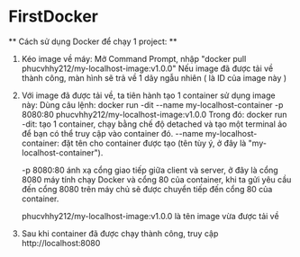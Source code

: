 # FirstDocker
** Cách sử dụng Docker để chạy 1 project: **
1. Kéo image về máy:
  Mở Command Prompt, nhập "docker pull phucvhhy212/my-localhost-image:v1.0.0"
  Nếu image đã được tải về thành công, màn hình sẽ trả về 1 dãy ngẫu nhiên ( là ID của image này )
2. Với image đã được tải về, ta tiên hành tạo 1 container sử dụng image này:
  Dùng câu lệnh: docker run -dit --name my-localhost-container -p 8080:80 phucvhhy212/my-localhost-image:v1.0.0
  Trong đó: 
    docker run -dit: tạo 1 container, chạy bằng chế độ detached và tạo một terminal ảo để bạn có thể truy cập vào container đó.
    --name my-localhost-container: đặt tên cho container được tạo (tên tùy ý, ở đây là "my-localhost-container").
    
    -p 8080:80 ánh xạ cổng giao tiếp giữa client và server, ở đây là cổng 8080 máy tính chạy Docker và cổng 80 của container, khi ta gửi yêu cầu đến cổng 8080 trên máy       chủ sẽ được chuyển tiếp đến cổng 80 của container.
    
    phucvhhy212/my-localhost-image:v1.0.0 là tên image vừa được tải về
3. Sau khi container đã được chạy thành công, truy cập http://localhost:8080
